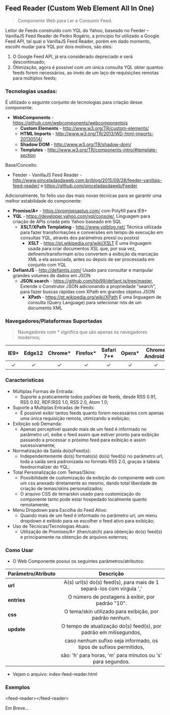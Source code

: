## Feed Reader (Custom Web Element All In One)

> Componente Web para Ler e Consumir Feed.

Leitor de Feeds construído com YQL do Yahoo, baseado no 
Feeder – VanillaJS Feed Reader de Pedro Rogério, a príncipio foi utilizado
a Google Feed API, tal qual o VanillaJS Feed Reader, porém em dado momento,
escolhi mudar para YQL por dois motivos, são eles:
1) O Google Feed API, já era considerado depreciado e será descontinuado;
2) Ótimização, agora é possível com um única consulta YQL obter quantos feeds
forem necessários, ao invés de um laço de requisições remotas para múltiplos
feeds;

### Tecnologias usadas:

É utilizado o seguinte conjunto de tecnologias para criação desse componente:

- **WebComponents** - https://github.com/webcomponents/webcomponentsjs
  - **Custom Elements** - http://www.w3.org/TR/custom-elements/
  - **HTML Imports** - http://www.w3.org/TR/2013/WD-html-imports-20130514/
  - **Shadow DOM** - http://www.w3.org/TR/shadow-dom/
  - **Templates** - http://www.w3.org/TR/components-intro/#template-section

Base/Conceito:

- Feeder - VanillaJS Feed Reader - http://www.pinceladasdaweb.com.br/blog/2015/09/28/feeder-vanillajs-feed-reader/ e https://github.com/pinceladasdaweb/Feeder

Adicionalmente, foi feito uso das mais novas técnicas para se garantir uma melhor estabilidade do componente:

- **Promise/A+** - https://promisesaplus.com/ com Polyfill para IE9+
- **YQL** - https://developer.yahoo.com/yql/console/, Linguagem para criação de APIs criada pelo Yahoo baseado em SQL
  - **XSLT/XPath Templating** - http://www.yqlblog.net/ Técnica utilizada para fazer transformações e conversões em tempo de execução em consultas YQL, através dos parâmetros prexsl ou postxsl
    - **XSLT** - https://pt.wikipedia.org/wiki/XSLT É uma linguagem usada para criar documentos XSL que, por sua vez, definem/transformam e/ou convertem a exibição da marcação XML a ela associada, antes ou depois de ser processada em conjunto com YQL
- **DefiantJS** - http://defiantjs.com/ Usado para consultar e manipular grandes volumes de dados em JSON
  - **JSON.search** - https://github.com/hbi99/defiant.js/tree/master, Extende o Construtor JSON adicionando a propriedade "search", para fazer buscas rápidas com XPath em grandes objetos JSON
    - **XPath** - https://pt.wikipedia.org/wiki/XPath É uma linguagem de consulta (Query Language) para selecionar nós de um documento XML

### Navegadores/Plataformas Suportadas

> Navegadores com * significa que são apenas os navegadores modernos;

| IE9+ | Edge12 | Chrome* | Firefox* | Safari 7+* | Opera* | Chrome Android* | Mobile Safari* |
|:----:|:------:|:-------:|:--------:|:----------:|:------:|:---------------:|:--------------:|
|  ✓   |    ✓   |    ✓    |     ✓    |      ✓    |    ✓   |        ✓        |        ✓       |

### Características
- Múltiplas Formas de Entrada:
  - Suporte a praticamente todos padrões de feeds, desde RSS 0.91, RSS 0.92, RDF/RSS 1.0, RSS 2.0, Atom 1.0;
- Suporte a Multiplas Entradas de Feeds:
  - É possível exibir tantos feeds quanto forem necessários com apenas uma única requisição remota, otimizando a exibição;
- Exibição sob Demanda:
  - Apenas perceptível quando mais de um feed é informado no parâmetro url, exibe o feed assim que estiver pronto para exibição passando a processar o próximo feed para exibição e assim sucessivamente;
- Normatização da Saída do(s)Feed(s):
  - Independentemente do(s) formato(s) do(s) feed(s) no parâmetro url, toda a saída será padronizada no formato RSS 2.0, graças à tabela feednormalizer do YQL;
- Total Personalização com Temas/Skins:
  - Possibilidade de customização da exibição do componente web com um css anexado diretamente ao mesmo, dando total liberdade de criação de temas/skins personalizados;
  - O arquivo CSS do tema/skin usado para customização do componente tanto pode estar hospedado localmente quanto remotamente;
- Menu Dropdown para Escolha do Feed Ativo:
  - Quando mais de um feed é informado no parâmetro url, um menu dropdown é exibido para se escolher o feed ativo para exibição;
- Uso de Técnicas/Tecnologias Atuais:
  - Utilização de Promises/A+ (then/catch) para obtenção do(s) feed(s) e principamente na obtenção de arquivos externos;

### Como Usar

- O Web Componente possui os seguintes parâmetros/atributos:

| Parâmetro/Atributo                 | Descrição                                                            |
| ---------------------------------- |:--------------------------------------------------------------------:|
| **url**                            | A(s) url(s) do(s) feed(s), para mais de 1 separá-los com vírgula ',' |
| **entries**                        | O número de postagens à exibir, por padrão "10".                     |
| **css**                            | O tema/skin utilizado para exibição, por padrão nenhum.              |
| **update**                         | O tempo de atualização do(s) feed(s), por padrão em milisegundos,    |
|                                    | caso nenhum sufixo seja informado, os tipos de sufixos permitidos,   |
|                                    | são: 'h' para horas, 'm' para minutos ou 's' para segundos.

- Vejam o arquivo: index-feed-reader.html

### Exemplos 

&lt;feed-reader&gt;&lt;/feed-reader&gt;

Em Breve...